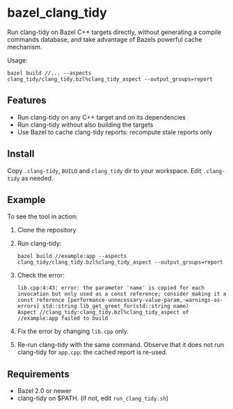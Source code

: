 # bazel_clang_tidy

Run clang-tidy on Bazel C++ targets directly,
without generating a compile commands database,
and take advantage of Bazels powerful cache mechanism.

Usage:

```
bazel build //... --aspects clang_tidy/clang_tidy.bzl%clang_tidy_aspect --output_groups=report
```

## Features

 - Run clang-tidy on any C++ target and on its dependencies
 - Run clang-tidy without also building the targets
 - Use Bazel to cache clang-tidy reports: recompute stale reports only

## Install

Copy `.clang-tidy`, `BUILD` and `clang_tidy` dir to your workspace.
Edit `.clang-tidy` as needed.

## Example

To see the tool in action:

 1. Clone the repository
 2. Run clang-tidy:

        bazel build //example:app --aspects clang_tidy/clang_tidy.bzl%clang_tidy_aspect --output_groups=report

 3. Check the error:

        lib.cpp:4:43: error: the parameter 'name' is copied for each invocation but only used as a const reference; consider making it a const reference [performance-unnecessary-value-param,-warnings-as-errors] std::string lib_get_greet_for(std::string name)
        Aspect //clang_tidy:clang_tidy.bzl%clang_tidy_aspect of //example:app failed to build

 4. Fix the error by changing `lib.cpp` only.
 5. Re-run clang-tidy with the same command. Observe that it does not run clang-tidy for `app.cpp`: the cached report is re-used.

## Requirements

 - Bazel 2.0 or newer
 - clang-tidy on $PATH. (if not, edit `run_clang_tidy.sh`)
